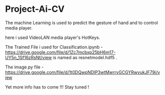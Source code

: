 # Project-Ai-CV
 The machine Learning is used to predict the gesture of hand and to control media player. 
 
 here i used VideoLAN media player's HotKeys.

The Trained File i used for Classification.ipynb - https://drive.google.com/file/d/1Zc7mcbxp25bH6m17-UY5n_1Sf16zRsNt/view is named as resnetmodel.hdf5 .

The image.py file - https://drive.google.com/file/d/1t0DQwpNDlP3wtMwrrvGCGYRwvukJF79i/view 

Yet more info has to come !!! Stay tuned !
 
